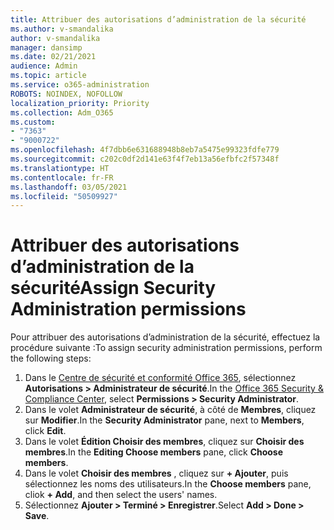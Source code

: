 ```yaml
---
title: Attribuer des autorisations d’administration de la sécurité
ms.author: v-smandalika
author: v-smandalika
manager: dansimp
ms.date: 02/21/2021
audience: Admin
ms.topic: article
ms.service: o365-administration
ROBOTS: NOINDEX, NOFOLLOW
localization_priority: Priority
ms.collection: Adm_O365
ms.custom:
- "7363"
- "9000722"
ms.openlocfilehash: 4f7dbb6e631688948b8eb7a5475e99323fdfe779
ms.sourcegitcommit: c202c0df2d141e63f4f7eb13a56efbfc2f57348f
ms.translationtype: HT
ms.contentlocale: fr-FR
ms.lasthandoff: 03/05/2021
ms.locfileid: "50509927"
---
```

# <a name="assign-security-administration-permissions"></a><span data-ttu-id="3b121-102">Attribuer des autorisations d’administration de la sécurité</span><span class="sxs-lookup"><span data-stu-id="3b121-102">Assign Security Administration permissions</span></span>

<span data-ttu-id="3b121-103">Pour attribuer des autorisations d’administration de la sécurité, effectuez la procédure suivante :</span><span class="sxs-lookup"><span data-stu-id="3b121-103">To assign security administration permissions, perform the following steps:</span></span>

1. <span data-ttu-id="3b121-104">Dans le [Centre de sécurité et conformité Office 365](https://sip.protection.office.com/homepage), sélectionnez **Autorisations > Administrateur de sécurité**.</span><span class="sxs-lookup"><span data-stu-id="3b121-104">In the [Office 365 Security & Compliance Center](https://sip.protection.office.com/homepage), select **Permissions > Security Administrator**.</span></span>
2. <span data-ttu-id="3b121-105">Dans le volet **Administrateur de sécurité**, à côté de **Membres**, cliquez sur **Modifier**.</span><span class="sxs-lookup"><span data-stu-id="3b121-105">In the **Security Administrator** pane, next to **Members**, click **Edit**.</span></span>
3. <span data-ttu-id="3b121-106">Dans le volet **Édition Choisir des membres**, cliquez sur **Choisir des membres**.</span><span class="sxs-lookup"><span data-stu-id="3b121-106">In the **Editing Choose members** pane, click **Choose members**.</span></span>
4. <span data-ttu-id="3b121-107">Dans le volet **Choisir des membres** , cliquez sur **+ Ajouter**, puis sélectionnez les noms des utilisateurs.</span><span class="sxs-lookup"><span data-stu-id="3b121-107">In the **Choose members** pane, cliok **+ Add**, and then select the users' names.</span></span>
5. <span data-ttu-id="3b121-108">Sélectionnez **Ajouter > Terminé > Enregistrer**.</span><span class="sxs-lookup"><span data-stu-id="3b121-108">Select **Add > Done > Save**.</span></span>